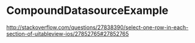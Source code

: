 # CompoundDatasourceExample

http://stackoverflow.com/questions/27838390/select-one-row-in-each-section-of-uitableview-ios/27852765#27852765
